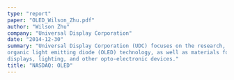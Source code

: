 ```yaml
---
type: "report"
paper: "OLED_Wilson_Zhu.pdf"
author: "Wilson Zhu"
company: "Universal Display Corporation"
date: "2014-12-30"
summary: "Universal Display Corporation (UDC) focuses on the research, development, and commercialization of
organic light emitting diode (OLED) technology, as well as materials for use in electronic flat panel
displays, lighting, and other opto-electronic devices."
title: "NASDAQ: OLED"
---
```

